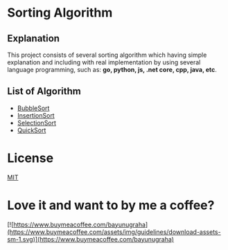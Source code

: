 # Sorting Algorithm

## Explanation

This project consists of several sorting algorithm which having simple explanation and including with real implementation by using several language programming, such as: **go, python, js, .net core, cpp, java, etc**.

## List of Algorithm

- [BubbleSort](./bubble-sort)
- [InsertionSort](./insertion-sort)
- [SelectionSort](./selection-sort)
- [QuickSort](./quick-sort)

# License

[MIT](./LICENSE)

# Love it and want to by me a coffee?

[![https://www.buymeacoffee.com/bayunugraha](https://www.buymeacoffee.com/assets/img/guidelines/download-assets-sm-1.svg)](https://www.buymeacoffee.com/bayunugraha)
